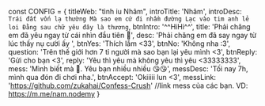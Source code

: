 const CONFIG = {
    titleWeb: "tình iu Nhâm",
    introTitle: 'Nhâm',
    introDesc: `Trái đất vốn lạ thường
    Mà sao em cứ đi nhầm đường
    Lạc vào tim anh lẻ loi
    Đằng sau chữ yêu đây là thương`,
    btnIntro: '^^HiHi^^',
    title: 'Phải chăng em đã yêu ngay từ cái nhìn đầu tiên 🥰',
    desc: 'Phải chăng em đã say ngay từ lúc thấy nụ cười ấy ',
    btnYes: 'Thích lắm <33',
    btnNo: 'Không nha :3',
    question: 'Trên thế giới hơn 7 tỉ người mà sao bạn lại yêu mình <3',
    btnReply: 'Gửi cho bạn <3',
    reply: 'Yêu thì yêu mà không yêu thì yêu <33333333',
    mess: 'Mình biết mà 🥰. Yêu bạn nhiều nhiều 😘😘',
    messDesc: 'Tối nay 7h, mình qua đón đi chơi nha.',
    btnAccept: 'Okiiiii lun <3',
    messLink: 'https://github.com/zukahai/Confess-Crush' //link mess của các bạn. VD: https://m.me/nam.nodemy
}
